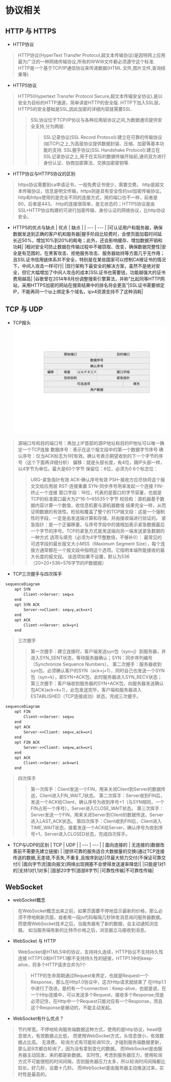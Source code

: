 # 协议相关

## HTTP 与 HTTPS
* HTTP协议
>HTTP协议(HyperText Transfer Protocol,超文本传输协议)是因特网上应用最为广泛的一种网络传输协议,所有的WWW文件都必须遵守这个标准.
>HTTP是一个基于TCP/IP通信协议来传递数据(HTML 文件,图片文件,查询结果等)

* HTTPS协议
>HTTPS(Hypertext Transfer Protocol Secure,超文本传输安全协议),是以安全为目标的HTTP通道，简单讲是HTTP的安全版.
>HTTP下加入SSL层，HTTPS的安全基础是SSL,因此加密的详细内容就需要SSL.
>>SSL协议位于TCP/IP协议与各种应用层协议之间,为数据通讯提供安全支持,分为两层:
>>>SSL记录协议(SSL Record Protocol):建立在可靠的传输协议(如TCP)之上,为高层协议提供数据封装、压缩、加密等基本功能的支持.
>>>SSL握手协议(SSL Handshake Protocol):建立在SSL记录协议之上,用于在实际的数据传输开始前,通讯双方进行身份认证、协商加密算法、交换加密密钥等.

* HTTP协议与HTTPS协议的区别
>https协议需要到ca申请证书，一般免费证书很少，需要交费。
>http是超文本传输协议，信息是明文传输，https则是具有安全性的ssl加密传输协议。
>http和https使用的是完全不同的连接方式，用的端口也不一样，前者是80，后者是443。
>http的连接很简单，是无状态的；HTTPS协议是由SSL+HTTP协议构建的可进行加密传输、身份认证的网络协议，比http协议安全。

* HTTPS的优点与缺点
| 优点 | 缺点 |
| --- | --- |
|可认证用户和服务器，确保数据发送到正确的客户机和服务器|握手阶段比较费时，会使页面加载时间延长近50%，增加10%到20%的耗电；此外，还会影响缓存，增加数据开销和功耗|
|相对安全可防止数据在传输过程中不被窃取、改变，确保数据完整性|安全是有范围的，在黑客攻击、拒绝服务攻击、服务器劫持等方面几乎无作用；且SSL证书信用链体系并不安全，特别是在某些国家可以控制CA根证书的情况下，中间人攻击一样可行|
|现行架构下最安全的解决方案，虽然不是绝对安全，但它大幅增加了中间人攻击的成本|SSL证书也需要钱，功能越强大的证书费用越高|
|谷歌曾在2014年8月份调整搜索引擎算法，并称“比起同等HTTP网站，采用HTTPS加密的网站在搜索结果中的排名将会更高”|SSL证书需要绑定IP，不能再同一个ip上绑定多个域名，ipv4资源支持不了这种消耗|

## TCP 与 UDP

* TCP报头
![TCPheader](TCPheader.svg)
>源端口号和目的端口号：再加上IP首部的源IP地址和目的IP地址可以唯一确定一个TCP连接
>数据序号：表示在这个报文段中的第一个数据字节序号
>确认序号：仅当ACK标志为1时有效。确认号表示期望收到的下一个字节的序号（这个下面再详细分析）
>偏移：就是头部长度，有4位，跟IP头部一样，以4字节为单位。最大是60个字节
>保留位：6位，必须为0
>6个标志位：
>>URG-紧急指针有效
>>ACK-确认序号有效
>>PSH-接收方应尽快将这个报文交给应用层
>>RST-连接重置
>>SYN-同步序号用来发起一个连接
>>FIN-终止一个连接
>窗口字段：16位，代表的是窗口的字节容量，也就是TCP的标准窗口最大为2^16-1=65535个字节
>校验和：源机器基于数据内容计算一个数值，收信息机要与源机器数值 结果完全一样，从而证明数据的有效性。检验和覆盖了整个的TCP报文段：这是一个强制性的字段，一定是由发送端计算和存储，并由接收端进行验证的。
>紧急指针：是一个正偏移量，与序号字段中的值相加表示紧急数据最后一个字节的序号。TCP的紧急方式是发送端向另一端发送紧急数据的一种方式
>选项与填充（必须为4字节整数倍，不够补0）：
>>最常见的可选字段的最长报文大小MSS（Maximum Segment Size），每个连接方通常都在一个报文段中指明这个选项。它指明本端所能接收的最大长度的报文段。
>>该选项如果不设置，默认为536（20+20+536=576字节的IP数据报）

* TCP三次握手与四次挥手

```mermaid
sequenceDiagram
    opt SYN
        Client->>Server: seq=x
    end
    opt SYN ACK
        Server->>Client: seq=y,ack=x+1
    end
    opt ACK
        Client->>Server: ack=y+1
    end
```
>三次握手
>>第一次握手：建立连接时，客户端发送syn包（syn=j）到服务器，并进入SYN_SENT状态，等待服务器确认；SYN：同步序列编号（Synchronize Sequence Numbers）。
>>第二次握手：服务器收到syn包，必须确认客户的SYN（ack=j+1），同时自己也发送一个SYN包（syn=k），即SYN+ACK包，此时服务器进入SYN_RECV状态；
>>第三次握手：客户端收到服务器的SYN+ACK包，向服务器发送确认包ACK(ack=k+1），此包发送完毕，客户端和服务器进入ESTABLISHED（TCP连接成功）状态，完成三次握手。

```mermaid
sequenceDiagram
    opt FIN
        Client->>Server: seq=u
    end
    opt ACK
        Server->>Client: seq=v,ack=u+1
    end
    opt FIN ACK
        Server->>Client: seq=w,ack=u+1
    end
    opt ACK
        Client->>Server: ack=w+1
    end
```
>四次挥手
>>第一次挥手：Client发送一个FIN，用来关闭Client到Server的数据传送，Client进入FIN_WAIT_1状态。
>>第二次挥手：Server收到FIN后，发送一个ACK给Client，确认序号为收到序号+1（与SYN相同，一个FIN占用一个序号），Server进入CLOSE_WAIT状态。
>>第三次挥手：Server发送一个FIN，用来关闭Server到Client的数据传送，Server进入LAST_ACK状态。
>>第四次挥手：Client收到FIN后，Client进入TIME_WAIT状态，接着发送一个ACK给Server，确认序号为收到序号+1，Server进入CLOSED状态，完成四次挥手。

* TCP与UDP的区别
| TCP | UDP |
| --- | --- |
| 面向连接的 | 无连接的(数据改善前不需要先建立链接) |
|提供可靠的服务适合大数据量的交换(通过TCP连接传送的数据,无差错,不丢失,不重复,且按序到达)|尽最大努力交付(不保证可靠交付)|
|面向字节流|面向报文(网络出现拥塞不会使得发送速率降低)|
|只能是1对1的|支持1对1,1对多|
|首部20字节|首部8字节|
|可靠性传输|不可靠性传输|


## WebSocket
* webSocket概念
>在WebSocket概念出来之前，如果页面要不停地显示最新的价格，那么必须不停地刷新页面，或者用一段js代码每隔几秒钟发消息询问服务器数据。 
>而使用WebSocket技术之后，当服务器有了新的数据，会主动通知浏览器。 如当服务端有新的比特币价格之后，浏览器立马接收到消息。

* WebSocket 与 HTTP
>WebSocket是HTML5中的协议，支持持久连续，HTTP协议不支持持久性连接
>HTTP1.0和HTTP1.1都不支持持久性的链接，HTTP1.1中的keep-alive，将多个HTTP请求合并为1个
>>HTTP的生命周期通过Request来界定，也就是Request一个Response，那么在Http1.0协议中，这次Http请求就结束了
>>在Http1.1中进行了改进，是的有一个connection：Keep-alive，也就是说，在一个Http连接中，可以发送多个Request，接收多个Response;但是必须记住，在Http中一个Request只能对应有一个Response，而且这个Response是被动的，不能主动发起。

* WebSocket有什么优点？
>节约带宽。不停地轮询服务端数据这种方式，使用的是http协议，head信息很大，有效数据占比低， 而使用WebSocket方式，头信息很小，有效数据占比高。
>无浪费。 轮询方式有可能轮询10次，才碰到服务端数据更新，那么前9次都白轮询了，因为没有拿到变化的数据。 而WebSocket是由服务器主动回发，来的都是新数据。
>实时性，考虑到服务器压力，使用轮询方式不可能很短的时间间隔，否则服务器压力太多，所以轮询时间间隔都比较长，好几秒，设置十几秒。 而WebSocket是由服务器主动推送过来，实时性是最高的。
